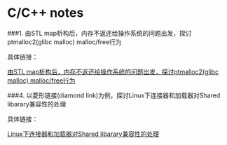 # C/C++ notes

###1. 由STL map析构后，内存不返还给操作系统的问题出发，探讨ptmalloc2(glibc malloc) malloc/free行为

具体链接：

[由STL map析构后，内存不返还给操作系统的问题出发，探讨ptmalloc2(glibc malloc) malloc/free行为](./0001/)



###4. 以菱形链接(diamond link)为例，探讨Linux下连接器和加载器对Shared libarary兼容性的处理

具体链接：

[Linux下连接器和加载器对Shared libarary兼容性的处理](./0004/)
